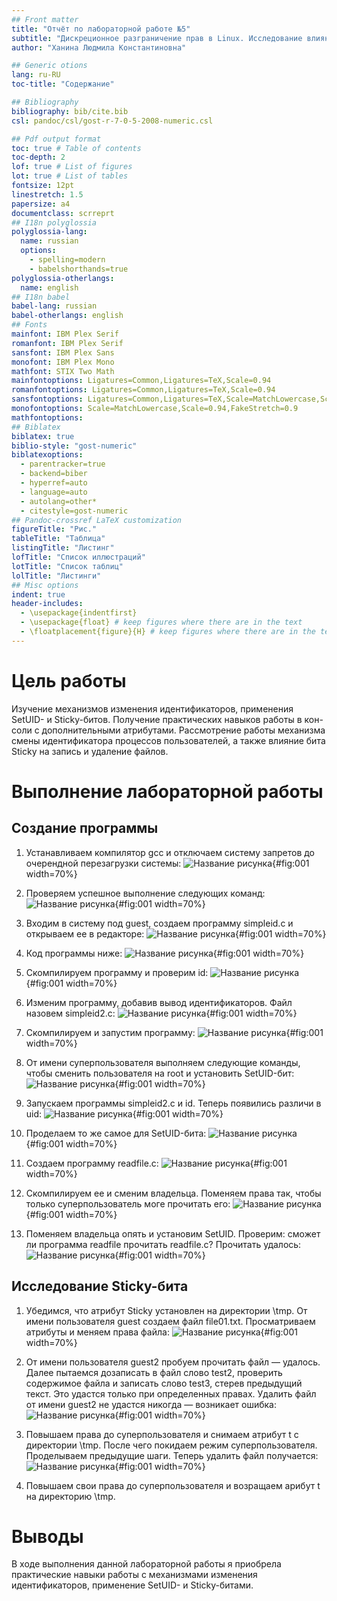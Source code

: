 ```yaml
---
## Front matter
title: "Отчёт по лабораторной работе №5"
subtitle: "Дискреционное разграничение прав в Linux. Исследование влияния дополнительных атрибутов"
author: "Ханина Людмила Константиновна"

## Generic otions
lang: ru-RU
toc-title: "Содержание"

## Bibliography
bibliography: bib/cite.bib
csl: pandoc/csl/gost-r-7-0-5-2008-numeric.csl

## Pdf output format
toc: true # Table of contents
toc-depth: 2
lof: true # List of figures
lot: true # List of tables
fontsize: 12pt
linestretch: 1.5
papersize: a4
documentclass: scrreprt
## I18n polyglossia
polyglossia-lang:
  name: russian
  options:
	- spelling=modern
	- babelshorthands=true
polyglossia-otherlangs:
  name: english
## I18n babel
babel-lang: russian
babel-otherlangs: english
## Fonts
mainfont: IBM Plex Serif
romanfont: IBM Plex Serif
sansfont: IBM Plex Sans
monofont: IBM Plex Mono
mathfont: STIX Two Math
mainfontoptions: Ligatures=Common,Ligatures=TeX,Scale=0.94
romanfontoptions: Ligatures=Common,Ligatures=TeX,Scale=0.94
sansfontoptions: Ligatures=Common,Ligatures=TeX,Scale=MatchLowercase,Scale=0.94
monofontoptions: Scale=MatchLowercase,Scale=0.94,FakeStretch=0.9
mathfontoptions:
## Biblatex
biblatex: true
biblio-style: "gost-numeric"
biblatexoptions:
  - parentracker=true
  - backend=biber
  - hyperref=auto
  - language=auto
  - autolang=other*
  - citestyle=gost-numeric
## Pandoc-crossref LaTeX customization
figureTitle: "Рис."
tableTitle: "Таблица"
listingTitle: "Листинг"
lofTitle: "Список иллюстраций"
lotTitle: "Список таблиц"
lolTitle: "Листинги"
## Misc options
indent: true
header-includes:
  - \usepackage{indentfirst}
  - \usepackage{float} # keep figures where there are in the text
  - \floatplacement{figure}{H} # keep figures where there are in the text
---
```


# Цель работы

Изучение механизмов изменения идентификаторов, применения SetUID- и Sticky-битов. Получение практических навыков работы в кон- соли с дополнительными атрибутами. Рассмотрение работы механизма смены идентификатора процессов пользователей, а также влияние бита Sticky на запись и удаление файлов.

# Выполнение лабораторной работы

## Создание программы

1. Устанавливаем компилятор gcc и отключаем систему запретов до очерендной перезагрузки системы:
![Название рисунка](images/1.png){#fig:001 width=70%}

2. Проверяем успешное выполнение следующих команд:
![Название рисунка](images/2.png){#fig:001 width=70%}

3. Входим в систему под guest, создаем программу simpleid.c и открываем ее в редакторе:
![Название рисунка](images/3.png){#fig:001 width=70%}

4. Код программы ниже:
![Название рисунка](images/4.png){#fig:001 width=70%}

5. Скомпилируем программу и проверим id:
![Название рисунка](images/5.png){#fig:001 width=70%}

6. Изменим программу, добавив вывод идентификаторов. Файл назовем simpleid2.c:
![Название рисунка](images/6.png){#fig:001 width=70%}

7. Скомпилируем и запустим программу:
![Название рисунка](images/7.png){#fig:001 width=70%}

8. От имени суперпользователя выполняем следующие команды, чтобы сменить пользователя на root и установить SetUID-бит:
![Название рисунка](images/8.png){#fig:001 width=70%}

9. Запускаем программы simpleid2.c и id. Теперь появились различи в uid:
![Название рисунка](images/9.png){#fig:001 width=70%}

10. Проделаем то же самое для SetUID-бита:
![Название рисунка](images/10.png){#fig:001 width=70%}

11. Создаем программу readfile.c:
![Название рисунка](images/11.png){#fig:001 width=70%}

12. Скомпилируем ее и сменим владельца. Поменяем права так, чтобы только суперпользователь моге прочитать его:
![Название рисунка](images/12.png){#fig:001 width=70%}

13. Поменяем владельца опять и установим SetUID. Проверим: сможет ли программа readfile прочитать readfile.c? Прочитать удалось:
![Название рисунка](images/13.png){#fig:001 width=70%}

## Исследование Sticky-бита

1. Убедимся, что атрибут Sticky установлен на директории \tmp. От имени пользователя guest создаем файл file01.txt. Просматриваем атрибуты и меняем права файла:
![Название рисунка](images/14.png){#fig:001 width=70%}

2. От имени пользователя guest2 пробуем прочитать файл — удалось. Далее пытаемся дозаписать в файл слово test2, проверить содержимое файла и записать слово test3, стерев предыдущий текст. Это удастся только при определенных правах. Удалить файл от имени guest2 не удастся никогда — возникает ошибка:
![Название рисунка](images/15.png){#fig:001 width=70%}

3. Повышаем права до суперпользователя и снимаем атрибут t с директории \tmp. После чего покидаем режим суперпользователя. Проделываем предыдущие шаги. Теперь удалить файл получается:
![Название рисунка](images/16.png){#fig:001 width=70%}

4. Повышаем свои права до суперпользователя и возращаем арибут t на директорию \tmp.

# Выводы

В ходе выполнения данной лабораторной работы я приобрела практические навыки работы с механизмами изменения идентификаторов, применение SetUID- и Sticky-битами.
